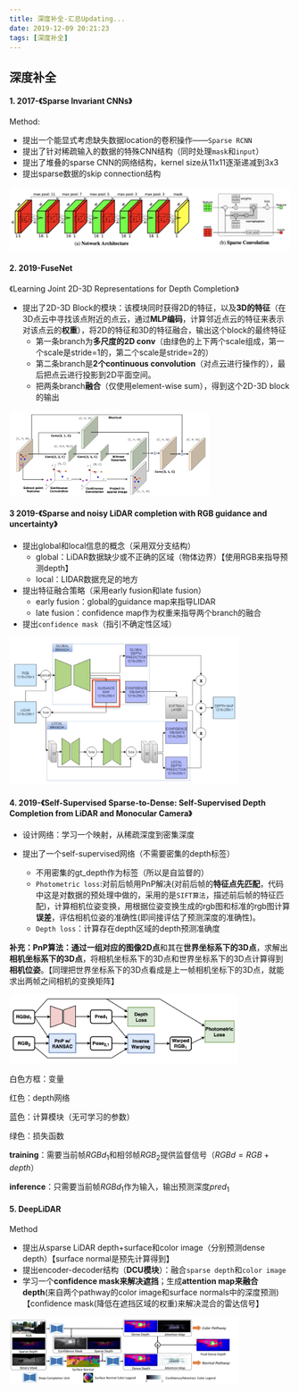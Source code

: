 ```yaml
---
title: 深度补全-汇总Updating...
date: 2019-12-09 20:21:23
tags: [深度补全]
---
```


## 深度补全

#### 1. 2017-《Sparse Invariant CNNs》

Method:

- 提出一个能显式考虑缺失数据location的卷积操作——`Sparse RCNN`
- 提出了针对稀疏输入的数据的特殊CNN结构（同时处理`mask`和`input`）
- 提出了堆叠的sparse CNN的网络结构，kernel size从11x11逐渐递减到3x3
- 提出sparse数据的skip connection结构

<img src="/images/completion1.png">



#### 2. 2019-FuseNet

《Learning Joint 2D-3D Representations for Depth Completion》

- 提出了2D-3D Block的模块：该模块同时获得2D的特征，以及**3D的特征**（在3D点云中寻找该点附近的点云，通过**MLP编码**，计算邻近点云的特征来表示对该点云的**权重**），将2D的特征和3D的特征融合，输出这个block的最终特征
  - 第一条branch为**多尺度的2D conv**（由绿色的上下两个scale组成，第一个scale是stride=1的，第二个scale是stride=2的）
  - 第二条branch是**2个continuous convolution**（对点云进行操作的），最后把点云进行投影到2D平面空间。
  - 把两条branch**融合**（仅使用element-wise sum），得到这个2D-3D block的输出

<img src="/images/completion2.png" alt="屏幕快照 1" style="zoom:35%;" >



#### 3 2019-《Sparse and noisy LiDAR completion with RGB guidance and uncertainty》

- 提出global和local信息的概念（采用双分支结构）
  - global：LiDAR数据缺少或不正确的区域（物体边界）【使用RGB来指导预测depth】
  - local：LIDAR数据充足的地方
- 提出特征融合策略（采用early fusion和late fusion）
  - early fusion：global的guidance map来指导LIDAR
  - late fusion：confidence map作为权重来指导两个branch的融合
- 提出`confidence mask`（指引不确定性区域）

<img src="/images/completion3.png" alt="屏幕快照 1" style="zoom:40%;" >



#### 4. 2019-《Self-Supervised Sparse-to-Dense: Self-Supervised Depth Completion from LiDAR and Monocular Camera》

- 设计网络：学习一个映射，从稀疏深度到密集深度

- 提出了一个self-supervised网络（不需要密集的depth标签）
  - 不用密集的gt_depth作为标签（所以是自监督的）
  - `Photometric loss`:对前后帧用PnP解决(对前后帧的**特征点先匹配**，代码中这是对数据的预处理中做的，采用的是`SIFT算法`，描述前后帧的特征匹配)，计算相机位姿变换，用根据位姿变换生成的rgb图和标准的rgb图计算**误差**，评估相机位姿的准确性(即间接评估了预测深度的准确性)。
  - `Depth loss`：计算存在depth区域的depth预测准确度

**补充：**PnP算法：通过一组对应的**图像2D点**和其在**世界坐标系下的3D点**，求解出**相机坐标系下的3D点**，将相机坐标系下的3D点和世界坐标系下的3D点计算得到**相机位姿**。【同理把世界坐标系下的3D点看成是上一帧相机坐标下的3D点，就能求出两帧之间相机的变换矩阵】

<img src="/images/completion4.png" alt="屏幕快照 1" style="zoom:40%;" >

白色方框：变量

红色：depth网络

蓝色：计算模块（无可学习的参数）

绿色：损失函数

**training**：需要当前帧$RGBd_1$和相邻帧$RGB_2$提供监督信号（$RGBd=RGB+depth$）

**inference**：只需要当前帧$RGBd_1$作为输入，输出预测深度$pred_1$



#### 5. DeepLiDAR

Method

- 提出从sparse LiDAR depth+surface和color image（分别预测dense depth）【surface normal是预先计算得到】
- 提出encoder-decoder结构（**DCU模块**）：融合`sparse depth`和`color image`
- 学习一个**confidence mask来解决遮挡**；生成**attention map来融合depth**(来自两个pathway的color image和surface normals中的深度预测)【confidence mask(降低在遮挡区域的权重)来解决混合的雷达信号】

<img src="/images/DeepLiDAR.png" alt="屏幕快照 1" style="zoom:40%;" >


